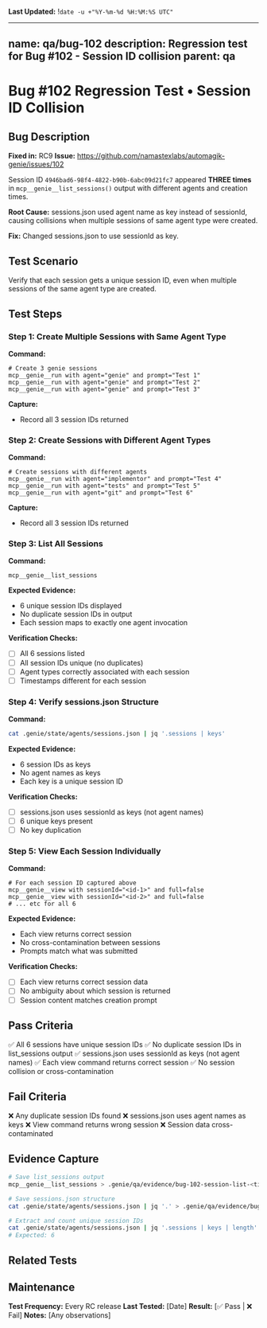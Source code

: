 **Last Updated:** !`date -u +"%Y-%m-%d %H:%M:%S UTC"`

---
name: qa/bug-102
description: Regression test for Bug #102 - Session ID collision
parent: qa
---

# Bug #102 Regression Test • Session ID Collision

## Bug Description
**Fixed in:** RC9
**Issue:** https://github.com/namastexlabs/automagik-genie/issues/102

Session ID `4946bad6-98f4-4822-b90b-6abc09d21fc7` appeared **THREE times** in `mcp__genie__list_sessions()` output with different agents and creation times.

**Root Cause:** sessions.json used agent name as key instead of sessionId, causing collisions when multiple sessions of same agent type were created.

**Fix:** Changed sessions.json to use sessionId as key.

## Test Scenario
Verify that each session gets a unique session ID, even when multiple sessions of the same agent type are created.

## Test Steps

### Step 1: Create Multiple Sessions with Same Agent Type
**Command:**
```
# Create 3 genie sessions
mcp__genie__run with agent="genie" and prompt="Test 1"
mcp__genie__run with agent="genie" and prompt="Test 2"
mcp__genie__run with agent="genie" and prompt="Test 3"
```

**Capture:**
- Record all 3 session IDs returned

### Step 2: Create Sessions with Different Agent Types
**Command:**
```
# Create sessions with different agents
mcp__genie__run with agent="implementor" and prompt="Test 4"
mcp__genie__run with agent="tests" and prompt="Test 5"
mcp__genie__run with agent="git" and prompt="Test 6"
```

**Capture:**
- Record all 3 session IDs returned

### Step 3: List All Sessions
**Command:**
```
mcp__genie__list_sessions
```

**Expected Evidence:**
- 6 unique session IDs displayed
- No duplicate session IDs in output
- Each session maps to exactly one agent invocation

**Verification Checks:**
- [ ] All 6 sessions listed
- [ ] All session IDs unique (no duplicates)
- [ ] Agent types correctly associated with each session
- [ ] Timestamps different for each session

### Step 4: Verify sessions.json Structure
**Command:**
```bash
cat .genie/state/agents/sessions.json | jq '.sessions | keys'
```

**Expected Evidence:**
- 6 session IDs as keys
- No agent names as keys
- Each key is a unique session ID

**Verification Checks:**
- [ ] sessions.json uses sessionId as keys (not agent names)
- [ ] 6 unique keys present
- [ ] No key duplication

### Step 5: View Each Session Individually
**Command:**
```
# For each session ID captured above
mcp__genie__view with sessionId="<id-1>" and full=false
mcp__genie__view with sessionId="<id-2>" and full=false
# ... etc for all 6
```

**Expected Evidence:**
- Each view returns correct session
- No cross-contamination between sessions
- Prompts match what was submitted

**Verification Checks:**
- [ ] Each view returns correct session data
- [ ] No ambiguity about which session is returned
- [ ] Session content matches creation prompt

## Pass Criteria
✅ All 6 sessions have unique session IDs
✅ No duplicate session IDs in list_sessions output
✅ sessions.json uses sessionId as keys (not agent names)
✅ Each view command returns correct session
✅ No session collision or cross-contamination

## Fail Criteria
❌ Any duplicate session IDs found
❌ sessions.json uses agent names as keys
❌ View command returns wrong session
❌ Session data cross-contaminated

## Evidence Capture
```bash
# Save list_sessions output
mcp__genie__list_sessions > .genie/qa/evidence/bug-102-session-list-<timestamp>.txt

# Save sessions.json structure
cat .genie/state/agents/sessions.json | jq '.' > .genie/qa/evidence/bug-102-sessions-json-<timestamp>.json

# Extract and count unique session IDs
cat .genie/state/agents/sessions.json | jq '.sessions | keys | length'
# Expected: 6
```

## Related Tests
## Maintenance
**Test Frequency:** Every RC release
**Last Tested:** [Date]
**Result:** [✅ Pass | ❌ Fail]
**Notes:** [Any observations]
